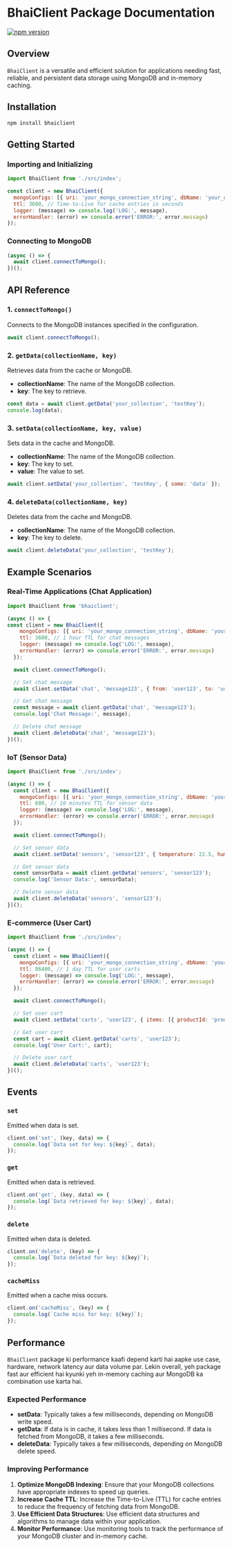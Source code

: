 
# BhaiClient Package Documentation

[![npm version](https://img.shields.io/npm/v/bhaiclient.svg)](https://www.npmjs.com/package/bhaiclient)

## Overview

`BhaiClient` is a versatile and efficient solution for applications needing fast, reliable, and persistent data storage using MongoDB and in-memory caching.

## Installation

```bash
npm install bhaiclient
```

## Getting Started

### Importing and Initializing

```javascript
import BhaiClient from './src/index';

const client = new BhaiClient({
  mongoConfigs: [{ uri: 'your_mongo_connection_string', dbName: 'your_database_name' }],
  ttl: 3600, // Time-to-Live for cache entries in seconds
  logger: (message) => console.log('LOG:', message),
  errorHandler: (error) => console.error('ERROR:', error.message)
});
```

### Connecting to MongoDB

```javascript
(async () => {
  await client.connectToMongo();
})();
```

## API Reference

### 1. `connectToMongo()`

Connects to the MongoDB instances specified in the configuration.

```javascript
await client.connectToMongo();
```

### 2. `getData(collectionName, key)`

Retrieves data from the cache or MongoDB.

- **collectionName**: The name of the MongoDB collection.
- **key**: The key to retrieve.

```javascript
const data = await client.getData('your_collection', 'testKey');
console.log(data);
```

### 3. `setData(collectionName, key, value)`

Sets data in the cache and MongoDB.

- **collectionName**: The name of the MongoDB collection.
- **key**: The key to set.
- **value**: The value to set.

```javascript
await client.setData('your_collection', 'testKey', { some: 'data' });
```

### 4. `deleteData(collectionName, key)`

Deletes data from the cache and MongoDB.

- **collectionName**: The name of the MongoDB collection.
- **key**: The key to delete.

```javascript
await client.deleteData('your_collection', 'testKey');
```

## Example Scenarios

### Real-Time Applications (Chat Application)

```javascript
import BhaiClient from 'bhaiclient';

(async () => {
const client = new BhaiClient({
    mongoConfigs: [{ uri: 'your_mongo_connection_string', dbName: 'your_database_name' }],
    ttl: 3600, // 1 hour TTL for chat messages
    logger: (message) => console.log('LOG:', message),
    errorHandler: (error) => console.error('ERROR:', error.message)
  });

  await client.connectToMongo();

  // Set chat message
  await client.setData('chat', 'message123', { from: 'user123', to: 'user456', message: 'Hello!' });

  // Get chat message
  const message = await client.getData('chat', 'message123');
  console.log('Chat Message:', message);

  // Delete chat message
  await client.deleteData('chat', 'message123');
})();
```

### IoT (Sensor Data)

```javascript
import BhaiClient from './src/index';

(async () => {
  const client = new BhaiClient({
    mongoConfigs: [{ uri: 'your_mongo_connection_string', dbName: 'your_database_name' }],
    ttl: 600, // 10 minutes TTL for sensor data
    logger: (message) => console.log('LOG:', message),
    errorHandler: (error) => console.error('ERROR:', error.message)
  });

  await client.connectToMongo();

  // Set sensor data
  await client.setData('sensors', 'sensor123', { temperature: 22.5, humidity: 60 });

  // Get sensor data
  const sensorData = await client.getData('sensors', 'sensor123');
  console.log('Sensor Data:', sensorData);

  // Delete sensor data
  await client.deleteData('sensors', 'sensor123');
})();
```

### E-commerce (User Cart)

```javascript
import BhaiClient from './src/index';

(async () => {
  const client = new BhaiClient({
    mongoConfigs: [{ uri: 'your_mongo_connection_string', dbName: 'your_database_name' }],
    ttl: 86400, // 1 day TTL for user carts
    logger: (message) => console.log('LOG:', message),
    errorHandler: (error) => console.error('ERROR:', error.message)
  });

  await client.connectToMongo();

  // Set user cart
  await client.setData('carts', 'user123', { items: [{ productId: 'prod123', quantity: 2 }] });

  // Get user cart
  const cart = await client.getData('carts', 'user123');
  console.log('User Cart:', cart);

  // Delete user cart
  await client.deleteData('carts', 'user123');
})();
```

## Events

### `set`

Emitted when data is set.

```javascript
client.on('set', (key, data) => {
  console.log(`Data set for key: ${key}`, data);
});
```

### `get`

Emitted when data is retrieved.

```javascript
client.on('get', (key, data) => {
  console.log(`Data retrieved for key: ${key}`, data);
});
```

### `delete`

Emitted when data is deleted.

```javascript
client.on('delete', (key) => {
  console.log(`Data deleted for key: ${key}`);
});
```

### `cacheMiss`


Emitted when a cache miss occurs.

```javascript
client.on('cacheMiss', (key) => {
  console.log(`Cache miss for key: ${key}`);
});
```

## Performance

`BhaiClient` package ki performance kaafi depend karti hai aapke use case, hardware, network latency aur data volume par. Lekin overall, yeh package fast aur efficient hai kyunki yeh in-memory caching aur MongoDB ka combination use karta hai.

### Expected Performance

- **setData**: Typically takes a few milliseconds, depending on MongoDB write speed.
- **getData**: If data is in cache, it takes less than 1 millisecond. If data is fetched from MongoDB, it takes a few milliseconds.
- **deleteData**: Typically takes a few milliseconds, depending on MongoDB delete speed.

### Improving Performance

1. **Optimize MongoDB Indexing**: Ensure that your MongoDB collections have appropriate indexes to speed up queries.
2. **Increase Cache TTL**: Increase the Time-to-Live (TTL) for cache entries to reduce the frequency of fetching data from MongoDB.
3. **Use Efficient Data Structures**: Use efficient data structures and algorithms to manage data within your application.
4. **Monitor Performance**: Use monitoring tools to track the performance of your MongoDB cluster and in-memory cache.

